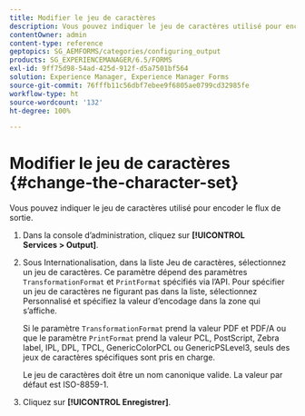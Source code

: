 ```yaml
---
title: Modifier le jeu de caractères
description: Vous pouvez indiquer le jeu de caractères utilisé pour encoder le flux de sortie. Découvrez comment modifier le jeu de caractères.
contentOwner: admin
content-type: reference
geptopics: SG_AEMFORMS/categories/configuring_output
products: SG_EXPERIENCEMANAGER/6.5/FORMS
exl-id: 9ff75d98-54ad-425d-912f-d5a7501bf564
solution: Experience Manager, Experience Manager Forms
source-git-commit: 76fffb11c56dbf7ebee9f6805ae0799cd32985fe
workflow-type: ht
source-wordcount: '132'
ht-degree: 100%

---
```


# Modifier le jeu de caractères {#change-the-character-set}

Vous pouvez indiquer le jeu de caractères utilisé pour encoder le flux de sortie.

1. Dans la console d’administration, cliquez sur **[!UICONTROL Services > Output]**.
1. Sous Internationalisation, dans la liste Jeu de caractères, sélectionnez un jeu de caractères. Ce paramètre dépend des paramètres `TransformationFormat` et `PrintFormat` spécifiés via l’API. Pour spécifier un jeu de caractères ne figurant pas dans la liste, sélectionnez Personnalisé et spécifiez la valeur d’encodage dans la zone qui s’affiche.

   Si le paramètre `TransformationFormat` prend la valeur PDF et PDF/A ou que le paramètre `PrintFormat` prend la valeur PCL, PostScript, Zebra label, IPL, DPL, TPCL, GenericColorPCL ou GenericPSLevel3, seuls des jeux de caractères spécifiques sont pris en charge.

   Le jeu de caractères doit être un nom canonique valide. La valeur par défaut est ISO-8859-1.

1. Cliquez sur **[!UICONTROL Enregistrer]**.
